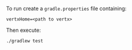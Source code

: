 To run create a `gradle.properties` file containing:

	vertxHome=<path to vertx>

Then execute:

	./gradlew test